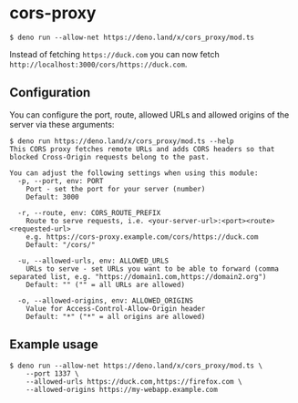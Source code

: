 # cors-proxy

```console
$ deno run --allow-net https://deno.land/x/cors_proxy/mod.ts
```

Instead of fetching `https://duck.com` you can now fetch `http://localhost:3000/cors/https://duck.com`.

## Configuration

You can configure the port, route, allowed URLs and allowed origins of the server via these arguments:

```console
$ deno run https://deno.land/x/cors_proxy/mod.ts --help
This CORS proxy fetches remote URLs and adds CORS headers so that blocked Cross-Origin requests belong to the past.

You can adjust the following settings when using this module:
  -p, --port, env: PORT
    Port - set the port for your server (number)
    Default: 3000

  -r, --route, env: CORS_ROUTE_PREFIX
    Route to serve requests, i.e. <your-server-url>:<port><route><requested-url>
    e.g. https://cors-proxy.example.com/cors/https://duck.com
    Default: "/cors/"

  -u, --allowed-urls, env: ALLOWED_URLS
    URLs to serve - set URLs you want to be able to forward (comma separated list, e.g. "https://domain1.com,https://domain2.org")
    Default: "" ("" = all URLs are allowed)

  -o, --allowed-origins, env: ALLOWED_ORIGINS
    Value for Access-Control-Allow-Origin header
    Default: "*" ("*" = all origins are allowed)
```

## Example usage

```console
$ deno run --allow-net https://deno.land/x/cors_proxy/mod.ts \
    --port 1337 \
    --allowed-urls https://duck.com,https://firefox.com \
    --allowed-origins https://my-webapp.example.com
```
